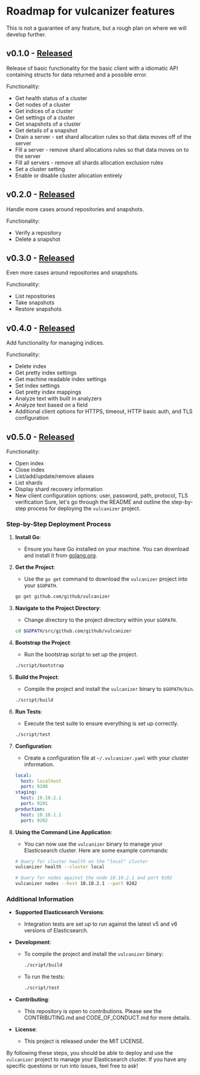 # Roadmap for vulcanizer features

This is not a guarantee of any feature, but a rough plan on where we will develop further.

## v0.1.0 - [Released](https://github.com/github/vulcanizer/releases/tag/v0.1.0)

Release of basic functionality for the basic client with a idiomatic API containing structs for data returned and a possible error.

Functionality:
* Get health status of a cluster
* Get nodes of a cluster
* Get indices of a cluster
* Get settings of a cluster
* Get snapshots of a cluster
* Get details of a snapshot
* Drain a server - set shard allocation rules so that data moves off of the server
* Fill a server - remove shard allocations rules so that data moves on to the server
* Fill all servers - remove all shards allocation exclusion rules
* Set a cluster setting
* Enable or disable cluster allocation entirely


## v0.2.0 - [Released](https://github.com/github/vulcanizer/releases/tag/v0.2.0)

Handle more cases around repositories and snapshots.

Functionality:
* Verify a repository
* Delete a snapshot

## v0.3.0 - [Released](https://github.com/github/vulcanizer/releases/tag/v0.3.0)

Even more cases around repositories and snapshots.

Functionality:
* List repositories
* Take snapshots
* Restore snapshots

## v0.4.0 - [Released](https://github.com/github/vulcanizer/releases/tag/v0.4.0)

Add functionality for managing indices.

Functionality:
* Delete index
* Get pretty index settings
* Get machine readable index settings
* Set index settings
* Get pretty index mappings
* Analyze text with built in analyzers
* Analyze text based on a field
* Additional client options for HTTPS, timeout, HTTP basic auth, and TLS configuration

## v0.5.0 - [Released](https://github.com/github/vulcanizer/releases/tag/v0.5.0)

Functionality:
* Open index
* Close index
* List/add/update/remove aliases
* List shards
* Display shard recovery information
* New client configuration options: user, password, path, protocol, TLS verification
Sure, let's go through the README and outline the step-by-step process for deploying the `vulcanizer` project.

### Step-by-Step Deployment Process

1. **Install Go**:
   - Ensure you have Go installed on your machine. You can download and install it from [golang.org](https://golang.org/dl/).

2. **Get the Project**:
   - Use the `go get` command to download the `vulcanizer` project into your `$GOPATH`.
   ```sh
   go get github.com/github/vulcanizer
   ```

3. **Navigate to the Project Directory**:
   - Change directory to the project directory within your `$GOPATH`.
   ```sh
   cd $GOPATH/src/github.com/github/vulcanizer
   ```

4. **Bootstrap the Project**:
   - Run the bootstrap script to set up the project.
   ```sh
   ./script/bootstrap
   ```

5. **Build the Project**:
   - Compile the project and install the `vulcanizer` binary to `$GOPATH/bin`.
   ```sh
   ./script/build
   ```

6. **Run Tests**:
   - Execute the test suite to ensure everything is set up correctly.
   ```sh
   ./script/test
   ```

7. **Configuration**:
   - Create a configuration file at `~/.vulcanizer.yaml` with your cluster information.
   ```yml
   local:
     host: localhost
     port: 9200
   staging:
     host: 10.10.2.1
     port: 9201
   production:
     host: 10.10.1.1
     port: 9202
   ```

8. **Using the Command Line Application**:
   - You can now use the `vulcanizer` binary to manage your Elasticsearch cluster. Here are some example commands:
   ```sh
   # Query for cluster health on the "local" cluster
   vulcanizer health --cluster local

   # Query for nodes against the node 10.10.2.1 and port 9202
   vulcanizer nodes --host 10.10.2.1 --port 9202
   ```

### Additional Information

- **Supported Elasticsearch Versions**:
  - Integration tests are set up to run against the latest v5 and v6 versions of Elasticsearch.

- **Development**:
  - To compile the project and install the `vulcanizer` binary:
    ```sh
    ./script/build
    ```
  - To run the tests:
    ```sh
    ./script/test
    ```

- **Contributing**:
  - This repository is open to contributions. Please see the CONTRIBUTING.md and CODE_OF_CONDUCT.md for more details.

- **License**:
  - This project is released under the MIT LICENSE.

By following these steps, you should be able to deploy and use the `vulcanizer` project to manage your Elasticsearch cluster. If you have any specific questions or run into issues, feel free to ask!